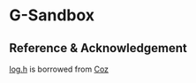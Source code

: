 # G-Sandbox

## Reference & Acknowledgement

[log.h](src/log.h) is borrowed from [Coz](https://github.com/plasma-umass/coz)

